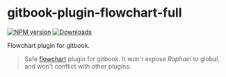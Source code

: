# gitbook-plugin-flowchart-full
[![NPM version][npm-image]][npm-url] [![Downloads][downloads-image]][npm-url]

Flowchart plugin for gitbook.

>Safe [flowchart](http://adrai.github.io/flowchart.js) plugin for gitbook. It won't expose *Raphael* to global, and won't conflict with other plugins.

[npm-url]: https://npmjs.org/package/gitbook-plugin-flowchart-full
[downloads-image]: http://img.shields.io/npm/dm/gitbook-plugin-flowchart-full.svg
[npm-image]: http://img.shields.io/npm/v/gitbook-plugin-flowchart-full.svg